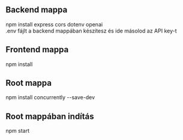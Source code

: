## Backend mappa
npm install express cors dotenv openai\
.env fájlt a backend mappában készítesz és ide másolod az API key-t

## Frontend mappa
npm install

## Root mappa
npm install concurrently --save-dev

## Root mappában indítás
npm start


